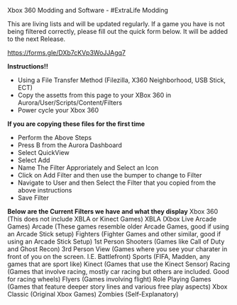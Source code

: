 Xbox 360 Modding and Software - #ExtraLife Modding

This are living lists and will be updated regularly.
If a game you have is not being filtered correctly, please fill out the quick form below.
It will be added to the next Release.

https://forms.gle/DXb7cKVp3WoJJAgq7


**Instructions!!**
- Using a File Transfer Method (Filezilla, X360 Neighborhood, USB Stick, ECT)
- Copy the assetts from this page to your XBox 360 in Aurora/User/Scripts/Content/Filters
- Power cycle your Xbox 360

**If you are copying these files for the first time**
- Perform the Above Steps
- Press B from the Aurora Dashboard
- Select QuickView
- Select Add
- Name The Filter Approriately and Select an Icon
- Click on Add Filter and then use the bumper to change to Filter
- Navigate to User and then Select the Filter that you copied from the above instructions
- Save Filter


**Below are the Current Filters we have and what they display**
Xbox 360 (This does not include XBLA or Kinect Games)
XBLA (Xbox Live Arcade Games)
Arcade (These games resemble older Arcade Games, good if using an Arcade Stick setup)
Fighters (Fighter Games and other similar, good if using an Arcade Stick Setup)
1st Person Shooters (Games like Call of Duty and Ghost Recon)
3rd Person View (Games where you see your charater in front of you on the screen. I.E. Battlefront)
Sports (FIFA, Madden, any games that are sport like)
Kinect (Games that use the Kinect Sensor)
Racing (Games that involve racing, mostly car racing but others are included.  Good for racing wheels)
Flyers (Games involving flight)
Role Playing Games (Games that feature deeper story lines and various free play aspects)
Xbox Classic (Original Xbox Games)
Zombies (Self-Explanatory)
